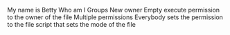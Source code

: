 My name is Betty
Who am I
Groups
New owner
Empty
execute permission to the owner of the file
 Multiple permissions
Everybody
sets the permission to the file
script that sets the mode of the file
